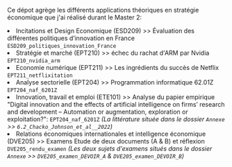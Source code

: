 Ce dépot agrège les différents applications théoriques en stratégie économique que j'ai réalisé durant le Master 2:


<li> Incitations et Design Economique (ESD209) >> Évaluation des différentes politiques d’innovation en France <code>ESD209_politiques_innovation_France</code></li>
<li> Stratégie et marché (EPT210) >> échec du rachat d'ARM par Nvidia <code>EPT210_nvidia_arm</code>
<li> Economie numérique (EPT211) >> Les ingrédients du succès de Netflix <code>EPT211_netflixitation</code> </li>
<li> Analyse sectorielle (EPT204) >> Programmation informatique 62.01Z <code>EPT204_naf_6201Z</code> </li>
<li> Innovation, travail et emploi (ETE101) >> Analyse du papier empirique "Digital innovation and the effects of artificial intelligence on firms’ research and development – Automation or augmentation, exploration or exploitation?":  <code>EPT204_naf_6201Z</code> <em> (La littérature située dans le dossier <code>Annexe</code> >> <code>6.2_Chacko_Johnson_et_al__2022</code>)</em></li>
<li> Relations économiques internationales et intelligence économique (DVE205) >> Examens Etude de deux documents (A & B) et réflexion <code>DVE205_rendu_examen</code> <em>(Les deux sujets d'examens situés dans le dossier <code>Annexe</code> >> <code>DVE205_examen_DEVOIR_A</code> & <code>DVE205_examen_DEVOIR_B</code>)</em></li>
